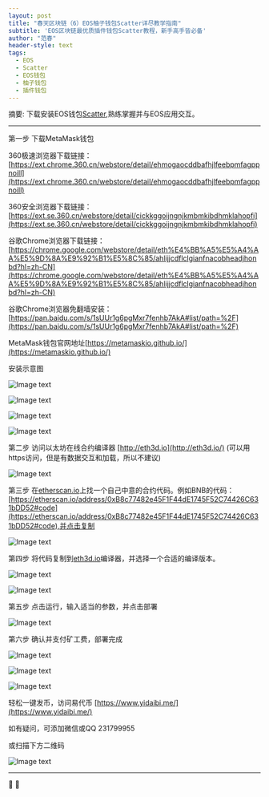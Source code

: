 ```yaml
---
layout: post
title: "春天区块链（6）EOS柚子钱包Scatter详尽教学指南"
subtitle: 'EOS区块链最优质插件钱包Scatter教程，新手高手皆必备'
author: "范春"
header-style: text
tags:
  - EOS
  - Scatter
  - EOS钱包
  - 柚子钱包
  - 插件钱包
---
```


摘要: 下载安装EOS钱包[Scatter](https://ext.chrome.360.cn/webstore/detail/ehmogaocddbafhjlfeebpmfagppnoill),熟练掌握并与EOS应用交互。

---

第一步 下载MetaMask钱包

360极速浏览器下载链接：[https://ext.chrome.360.cn/webstore/detail/ehmogaocddbafhjlfeebpmfagppnoill](https://ext.chrome.360.cn/webstore/detail/ehmogaocddbafhjlfeebpmfagppnoill)

360安全浏览器下载链接：[https://ext.se.360.cn/webstore/detail/cickkggoijngnjkmbmkibdhmklahopfi](https://ext.se.360.cn/webstore/detail/cickkggoijngnjkmbmkibdhmklahopfi)

谷歌Chrome浏览器下载链接：[https://chrome.google.com/webstore/detail/eth%E4%BB%A5%E5%A4%AA%E5%9D%8A%E9%92%B1%E5%8C%85/ahlijjcdflclgianfnacobheadjhonbd?hl=zh-CN](https://chrome.google.com/webstore/detail/eth%E4%BB%A5%E5%A4%AA%E5%9D%8A%E9%92%B1%E5%8C%85/ahlijjcdflclgianfnacobheadjhonbd?hl=zh-CN)

谷歌Chrome浏览器免翻墙安装：[https://pan.baidu.com/s/1sUUr1g6pgMxr7fenhb7AkA#list/path=%2F](https://pan.baidu.com/s/1sUUr1g6pgMxr7fenhb7AkA#list/path=%2F)

MetaMask钱包官网地址[https://metamaskio.github.io/](https://metamaskio.github.io/)

安装示意图

![Image text](https://www.btc36.com/yidaibi/1.jpg)

![Image text](https://www.btc36.com/yidaibi/2.jpg)

![Image text](https://www.btc36.com/yidaibi/3.jpg)

![Image text](https://www.btc36.com/yidaibi/4.jpg)

第二步 访问以太坊在线合约编译器 [http://eth3d.io](http://eth3d.io/) (可以用https访问，但是有数据交互和加载，所以不建议)

![Image text](https://www.btc36.com/remix/1.jpg)

第三步 在[etherscan.io](https://etherscan.io/)上找一个自己中意的合约代码。例如BNB的代码：[https://etherscan.io/address/0xB8c77482e45F1F44dE1745F52C74426C631bDD52#code](https://etherscan.io/address/0xB8c77482e45F1F44dE1745F52C74426C631bDD52#code),并点击复制

![Image text](https://www.btc36.com/remix/2.jpg)

第四步 将代码复制到[eth3d.io](http://eth3d.io/)编译器，并选择一个合适的编译版本。

![Image text](https://www.btc36.com/remix/3.jpg)

![Image text](https://www.btc36.com/remix/4.jpg)

第五步 点击运行，输入适当的参数，并点击部署

![Image text](https://www.btc36.com/remix/6.jpg)

第六步 确认并支付矿工费，部署完成

![Image text](https://www.btc36.com/remix/7.jpg)

![Image text](https://www.btc36.com/remix/9.jpg)

![Image text](https://www.btc36.com/remix/10.jpg)

轻松一键发币，访问易代币 [https://www.yidaibi.me/](https://www.yidaibi.me/)

如有疑问，可添加微信或QQ 231799955

或扫描下方二维码

![Image text](https://www.btc36.com/wechat.jpeg)

---


